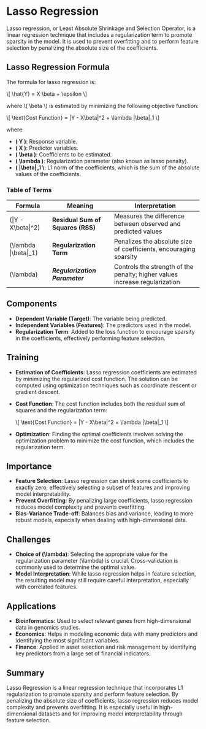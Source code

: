 # Lasso Regression

Lasso regression, or Least Absolute Shrinkage and Selection Operator, is a linear regression technique that includes a regularization term to promote sparsity in the model. It is used to prevent overfitting and to perform feature selection by penalizing the absolute size of the coefficients.

## Lasso Regression Formula

The formula for lasso regression is:

\\[ \hat{Y} = X \beta + \epsilon \\]

where \\( \beta \\) is estimated by minimizing the following objective function:

\\[ \text{Cost Function} = \|Y - X\beta\|^2 + \lambda \|\beta\|_1 \\]

where:

- **\( Y \)**: Response variable.
- **\( X \)**: Predictor variables.
- **\( \beta \)**: Coefficients to be estimated.
- **\( \lambda \)**: Regularization parameter (also known as lasso penalty).
- **\( \|\beta\|_1 \\**: L1 norm of the coefficients, which is the sum of the absolute values of the coefficients.

### Table of Terms

| Formula       | Meaning                | Interpretation                                                   |
|---------------|------------------------|-------------------------------------------------------------------|
| \(\|Y - X\beta\|^2\) | **Residual Sum of Squares (RSS)** | Measures the difference between observed and predicted values |
| \(\lambda \|\beta\|_1\) | **Regularization Term** | Penalizes the absolute size of coefficients, encouraging sparsity |
| \(\lambda\)   | ***Regularization Parameter*** | Controls the strength of the penalty; higher values increase regularization |

## Components

- **Dependent Variable (Target)**: The variable being predicted.
- **Independent Variables (Features)**: The predictors used in the model.
- **Regularization Term**: Added to the loss function to encourage sparsity in the coefficients, effectively performing feature selection.

## Training

- **Estimation of Coefficients**: Lasso regression coefficients are estimated by minimizing the regularized cost function. The solution can be computed using optimization techniques such as coordinate descent or gradient descent.

- **Cost Function**: The cost function includes both the residual sum of squares and the regularization term:

  \\[ \text{Cost Function} = \|Y - X\beta\|^2 + \lambda \|\beta\|_1 \\]

- **Optimization**: Finding the optimal coefficients involves solving the optimization problem to minimize the cost function, which includes the regularization term.

## Importance

- **Feature Selection**: Lasso regression can shrink some coefficients to exactly zero, effectively selecting a subset of features and improving model interpretability.
- **Prevent Overfitting**: By penalizing large coefficients, lasso regression reduces model complexity and prevents overfitting.
- **Bias-Variance Trade-off**: Balances bias and variance, leading to more robust models, especially when dealing with high-dimensional data.

## Challenges

- **Choice of \(\lambda\)**: Selecting the appropriate value for the regularization parameter \(\lambda\) is crucial. Cross-validation is commonly used to determine the optimal value.
- **Model Interpretation**: While lasso regression helps in feature selection, the resulting model may still require careful interpretation, especially with correlated features.

## Applications

- **Bioinformatics**: Used to select relevant genes from high-dimensional data in genomics studies.
- **Economics**: Helps in modeling economic data with many predictors and identifying the most significant variables.
- **Finance**: Applied in asset selection and risk management by identifying key predictors from a large set of financial indicators.

## Summary

Lasso Regression is a linear regression technique that incorporates L1 regularization to promote sparsity and perform feature selection. By penalizing the absolute size of coefficients, lasso regression reduces model complexity and prevents overfitting. It is especially useful in high-dimensional datasets and for improving model interpretability through feature selection.
